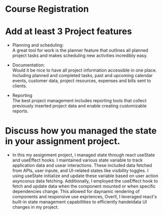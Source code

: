 # Course Registration

# Add at least 3 Project features
- Planning and scheduling: <br>
A great tool for work is the planner feature that outlines all planned project tasks and makes scheduling new activities incredibly easy.

- Documentation: <br>
Would it be nice to have all project information accessible in one place. Including planned and completed tasks, past and upcoming calendar events, customer data, project resources, expenses and bills sent to clients.

- Reporting <br>
The best project management includes reporting tools that collect previously inserted project data and enable creating customizable reports.

# Discuss how you managed the state in your assignment project.
- In this my assignment  project, I managed state through react useState and useEffect hooks. I maintained various state variable to track application data and usear interactions. These included data fetched from APIs, user inpute, and UI-related states like visibility toggles. I using useState initialize and update these variable based on user action asynconus data fetching. Additionally, I employed the useEffect hook to fetch and update data when the component mounted or when specific dependencies change.
This allowed for daynamic rendering of components and responsive use expriences, Overll, I leveraged react's built-in state management capabillities to efficiently handeldata UI changes in my project.
